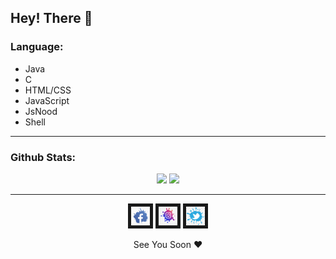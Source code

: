 ## Hey! There 👋

### Language:

- Java
- C
- HTML/CSS
- JavaScript
- JsNood
- Shell

<hr>

### Github Stats:

<p align="center">
  <img src="https://github-readme-stats.vercel.app/api?username=santuroy7&show_icons=true&theme=dracula&line_height=32">
  <img src="https://github-readme-stats.vercel.app/api/top-langs/?username=santuroy7&count_private=true&theme=dracula">
</p>
<hr>

<p align="center">
  <a href="https://www.facebook.com/santu.roy.589" target="_top"><img src="https://github.com/santuroy7/santuroy7/blob/main/facebook.png" alt="Loading.." width="30" height="30" border="5" /></a>
  <a href="https://www.instagram.com/it.s_roy__/" target="_top"><img src="https://github.com/santuroy7/santuroy7/blob/main/insta.png" alt="Loading.." width="30" height="30" border="5" /></a>
  <a href="https://twitter.com/Santu_Roy__" target="_top"><img src="https://github.com/santuroy7/santuroy7/blob/main/twiter.png" alt="Loading.." width="30" height="30" border="5" /></a>
  </p>


 <p align="center">
   See You Soon ❤
 </p>

